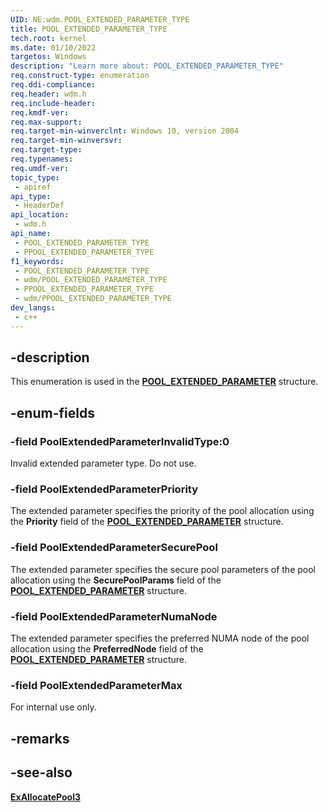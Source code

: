 ```yaml
---
UID: NE:wdm.POOL_EXTENDED_PARAMETER_TYPE
title: POOL_EXTENDED_PARAMETER_TYPE
tech.root: kernel
ms.date: 01/10/2022
targetos: Windows
description: "Learn more about: POOL_EXTENDED_PARAMETER_TYPE"
req.construct-type: enumeration
req.ddi-compliance: 
req.header: wdm.h
req.include-header: 
req.kmdf-ver: 
req.max-support: 
req.target-min-winverclnt: Windows 10, version 2004
req.target-min-winversvr: 
req.target-type: 
req.typenames: 
req.umdf-ver: 
topic_type:
 - apiref
api_type:
 - HeaderDef
api_location:
 - wdm.h
api_name:
 - POOL_EXTENDED_PARAMETER_TYPE
 - PPOOL_EXTENDED_PARAMETER_TYPE
f1_keywords:
 - POOL_EXTENDED_PARAMETER_TYPE
 - wdm/POOL_EXTENDED_PARAMETER_TYPE
 - PPOOL_EXTENDED_PARAMETER_TYPE
 - wdm/PPOOL_EXTENDED_PARAMETER_TYPE
dev_langs:
 - c++
---
```


## -description

This enumeration is used in the [**POOL_EXTENDED_PARAMETER**](xref:NS:wdm._POOL_EXTENDED_PARAMETER) structure.

## -enum-fields

### -field PoolExtendedParameterInvalidType:0

Invalid extended parameter type. Do not use.

### -field PoolExtendedParameterPriority

The extended parameter specifies the priority of the pool allocation using the **Priority** field of the <a href="ns-wdm-pool_extended_parameter.md"><b>POOL_EXTENDED_PARAMETER</b></a> structure.

### -field PoolExtendedParameterSecurePool

The extended parameter specifies the secure pool parameters of the pool allocation using the **SecurePoolParams** field of the <a href="ns-wdm-pool_extended_parameter.md"><b>POOL_EXTENDED_PARAMETER</b></a> structure.

### -field PoolExtendedParameterNumaNode

The extended parameter specifies the preferred NUMA node of the pool allocation using the **PreferredNode** field of the <a href="ns-wdm-pool_extended_parameter.md"><b>POOL_EXTENDED_PARAMETER</b></a> structure.

### -field PoolExtendedParameterMax

For internal use only.

## -remarks

## -see-also

[**ExAllocatePool3**](nf-wdm-exallocatepool3.md)

